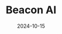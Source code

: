 ---  
layout: startup_page  
title: "Beacon AI"  
id: "beaconai.co"  
permalink: "/beaconaibeaconai.co10152024/"  
website: "https://beaconai.co/"  
funding_round: "Series A"  
funding_amount: "$15M"  
investors: "Costanoa Ventures, Scout Ventures, Sam Altman, JetBlue Ventures"  
about: "Beacon AI develops AI-powered systems to enhance flight safety and efficiency for both commercial and defense aviation. Their flagship products, Murdock (a pilot assistant) and Lighthouse (a data platform), aim to improve pilot performance and flight management. The company's dual-use technology serves both commercial and military markets."  
markets: "Aviation, AI, Big Data, Software Development"  
hq: "San Carlos, California, United States"  
founded_year: "2021"  
linkedin: "https://www.linkedin.com/company/beacon-ai"  
twitter: "https://twitter.com/beacon_a_i"  
instagram: ""  
facebook: ""  
crunchbase: "https://www.crunchbase.com/organization/beacon-ai"  
pitchbook: ""  

date_display: "15-Oct-2024"  
date: "2024-10-15"

# SEO Optimization  
meta_title: "Beacon AI - Series A Funding ($15M)"  
meta_description: "Beacon AI, Beacon AI develops AI-powered systems to enhance flight safety and efficiency for both commercial and defense aviation. Their flagship products, Murdo..."  
meta_keywords: "Beacon AI, Aviation, AI, Big Data, Software Development, Series A funding"  
canonical_url: "https://startup.projectstartups.com/beaconaibeaconai.co10152024/"  
---